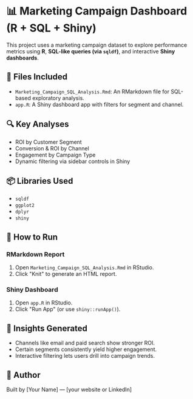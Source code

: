 
# 📊 Marketing Campaign Dashboard (R + SQL + Shiny)

This project uses a marketing campaign dataset to explore performance metrics using **R**, **SQL-like queries (via `sqldf`)**, and interactive **Shiny dashboards**.

## 📁 Files Included

- `Marketing_Campaign_SQL_Analysis.Rmd`: An RMarkdown file for SQL-based exploratory analysis.
- `app.R`: A Shiny dashboard app with filters for segment and channel.

## 🔍 Key Analyses

- ROI by Customer Segment
- Conversion & ROI by Channel
- Engagement by Campaign Type
- Dynamic filtering via sidebar controls in Shiny

## 📦 Libraries Used

- `sqldf`
- `ggplot2`
- `dplyr`
- `shiny`

## 🚀 How to Run

### RMarkdown Report

1. Open `Marketing_Campaign_SQL_Analysis.Rmd` in RStudio.
2. Click "Knit" to generate an HTML report.

### Shiny Dashboard

1. Open `app.R` in RStudio.
2. Click "Run App" (or use `shiny::runApp()`).

## 🧠 Insights Generated

- Channels like email and paid search show stronger ROI.
- Certain segments consistently yield higher engagement.
- Interactive filtering lets users drill into campaign trends.

## 📌 Author

Built by [Your Name] — [your website or LinkedIn]
